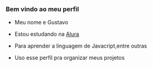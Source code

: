 ### Bem vindo ao meu perfil

- Meu nome e Gustavo

- Estou estudando na [Alura](https://www.alura.com.br)
- Para aprender a linguagem de Javacript,entre outras
- Uso esse perfil pra organizar meus projetos
